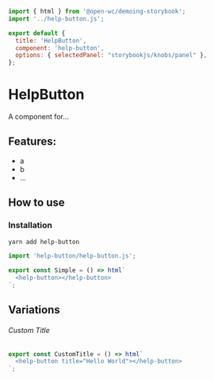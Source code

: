 ```js script
import { html } from '@open-wc/demoing-storybook';
import '../help-button.js';

export default {
  title: 'HelpButton',
  component: 'help-button',
  options: { selectedPanel: "storybookjs/knobs/panel" },
};
```

# HelpButton

A component for...

## Features:

- a
- b
- ...

## How to use

### Installation

```bash
yarn add help-button
```

```js
import 'help-button/help-button.js';
```

```js preview-story
export const Simple = () => html`
  <help-button></help-button>
`;
```

## Variations

###### Custom Title

```js preview-story
export const CustomTitle = () => html`
  <help-button title="Hello World"></help-button>
`;
```
